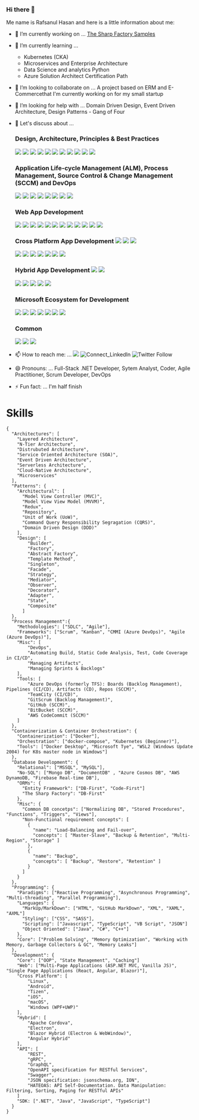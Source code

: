 ### Hi there 👋

Me name is Rafsanul Hasan and here is a little information about me:

- 🔭 I’m currently working on ... [The Sharp Factory Samples](https://www.github.com/thesharpfactory/samples)
- 🌱 I’m currently learning ... 
    - Kubernetes (CKA) 
    - Microservices and Enterprise Architecture
    - Data Science and analytics Python 
    - Azure Solution Architect Certification Path
- 👯 I’m looking to collaborate on ... A project based on ERM and E-Commercethat I'm currently working on for my small startup
- 🤔 I’m looking for help with ... Domain Driven Design, Event Driven Architecture, Design Patterns - Gang of Four
- 💬 Let's discuss about ... 
  ### Design, Architecture, Principles & Best Practices 
    ![](https://img.shields.io/badge/Architectures-Cloud_Native,_Mobile--First-blue?style=flat-square) ![](https://img.shields.io/badge/Containerization_and_Orchetration-Docker,_Kubernetes,docker--compose,_swarm,_ACS,_AKS,_ACR,_ECS,_EKS-blue?style=flat-square) ![](https://img.shields.io/badge/Patterns_and_Practices-Design_and_Architectural_Patterns_and_Practices-blue?style=flat-square) ![](https://img.shields.io/badge/Coding_Conventions-C%23,_JavaScript,_TypeScript-blue?style=flat-square) ![](https://img.shields.io/badge/Coupling_and_Cohesion-Loosely_vs_Tightly_Coupling_vs_Decoupling_and_High_Cohesion-blue?style=flat-square) ![](https://img.shields.io/badge/Redunduncy-Load_Balancing,_FailOver,_Resiliency_and_Health_Checks-blue?style=flat-square) ![](https://img.shields.io/badge/Observability-Monitoring,_Logging,_and_Tracing-blue?style=flat-square) ![](https://img.shields.io/badge/Handling_Failures-Exception_Handling_and_Graceful_Failures-blue?style=flat-square) ![](https://img.shields.io/badge/Testing-Unit,_Integration,_UI,_Proformance_or_Load_Test-blue?style=flat-square) ![](https://img.shields.io/badge/Static_Code_Analysis--blue?style=flat-square&color=white) ![](https://img.shields.io/badge/OOP--blue?style=flat-square&color=white)
  ### Application Life-cycle Management (ALM), Process Management, Source Control & Change Management (SCCM) and DevOps
    ![](https://img.shields.io/badge/Git-SCCM-blue?style=flat-square&logo=git&logoColor=white) ![](https://img.shields.io/badge/GitHub-SCCM-blue?style=flat-square&logo=github) ![](https://img.shields.io/badge/Bit_Bucket-SCCM-blue?style=flat-square&logo=bitbucket) ![](https://img.shields.io/badge/GitHub-SCCM-blue?style=flat-square&logo=github) ![](https://img.shields.io/badge/Azure_DevOps-DevOps-blue?style=flat-square&logo=azure-devops) ![](https://img.shields.io/badge/Azure_Pipelines-CI%2FCD-blue?style=flat-square&logo=azure-pipelines) ![](https://img.shields.io/badge/GitHub_Actions-CI%2FCD-blue?style=flat-square&logo=github-actions&logoColor=white) ![](https://img.shields.io/badge/AppVeyor-CI%2FCD-blue?style=flat-square&logo=appveyor&logoColor=white)   
  ### Web App Development
    ![](https://img.shields.io/badge/HTML5-Markup_Language-blue?style=flat-square&logo=html5&logoColor=white) ![](https://img.shields.io/badge/CSS-StyleSheets-blue?style=flat-square&logo=css3) ![](https://img.shields.io/badge/SASS-StyleSheets-blue?style=flat-square&logo=sass&logoColor=white) ![](https://img.shields.io/badge/JavaScript-Client_Side_Scripting_Language-blue?style=flat-square&logo=javascript) ![](https://img.shields.io/badge/NodeJS-Server_Side_Scripting_Language-blue?style=flat-square&logo=node.js&logoColor=white) ![](https://img.shields.io/badge/TypeScript-Scripting_Language-blue?style=flat-square&logo=typescript) ![](https://img.shields.io/badge/Angular-JS_SPA_Framework-blue?style=flat-square&logo=angular) ![](https://img.shields.io/badge/React-JS_SPA_Library-blue?style=flat-square&logo=react&logoColor=white) ![](https://img.shields.io/badge/Gulp-Task_Runner-blue?style=flat-square&logo=gulp&logoColor=white) ![](https://img.shields.io/badge/Grunt-Task_Runner-blue?style=flat-square&logo=grunt&logoColor=white) ![](https://img.shields.io/badge/Webpack-Module_Bundler-blue?style=flat-square&logo=webpack&logoColor=white) ![](https://img.shields.io/badge/Blazor-Server,_WASM,_and_PWA-blue?style=flat-square&logo=.net) 
  ### Cross Platform App Development ![](https://img.shields.io/badge/-Xamarin-blue?style=flat&logo=xamarin&logoColor=white) ![](https://img.shields.io/badge/-React_Native-blue?style=flat&logo=react&logoColor=white) ![](https://img.shields.io/badge/Blazor_(Native)-blue?style=flate&logo=.net)
    ![](https://img.shields.io/badge/Linux-Xamarin_and_GTK%23-blue?style=flat-square&logo=linux&logoColor=white) ![](https://img.shields.io/badge/Android-Xamarin_and_React_Native-blue?style=flat-square&logo=android&logoColor=white) ![](https://img.shields.io/badge/iOS-Xamarin_and_React_Native-blue?style=flat-square&logo=ios) ![](https://img.shields.io/badge/macOS-Xamarin-blue?style=flat-square&logo=apple&logoColor=white) ![](https://img.shields.io/badge/Tizen-Xamarin_and_GTK%23-blue?style=flat-square&logo=samsung) ![](https://img.shields.io/badge/Windows-UWP_(Xamarin)-blue?style=flat-square&logo=windows) ![](https://img.shields.io/badge/Windows-WPF_(Xamarin)-blue?style=flat-square&logo=windows)
  ### Hybrid App Development ![](https://img.shields.io/badge/Blazor-Web_and_Native-blue?style=flat&logo=.net) ![](https://img.shields.io/badge/Apache_Cordova-Web_and_Native-blue?style=flat&logo=apache%20cordova)
    ![](https://img.shields.io/badge/Linux-Blazor_and_Apache_Cordova-blue?style=flat-square&logo=linux&logoColor=white) ![](https://img.shields.io/badge/Android-Blazor_and_Apache_Cordova-blue?style=flat-square&logo=android&logoColor=white) ![](https://img.shields.io/badge/iOS-Blazor_and_Apache_Cordova-blue?style=flat-square&logo=ios) ![](https://img.shields.io/badge/macOS-Blazor_and_Apache_Cordova-blue?style=flat-square&logo=apple&logoColor=white) ![](https://img.shields.io/badge/Windows-Blazor_and_Apache_Cordova-blue?style=flat-square&logo=windows)
  ### Microsoft Ecosystem for Development
    ![](https://img.shields.io/badge/C%23-Programming_Language-blue?style=flat-square&logo=c-sharp) ![](https://img.shields.io/badge/Net_Core-Framework-blue?style=flat-square&logo=.net) ![](https://img.shields.io/badge/Blazor_(All_Flavors)-Programming_Model-blue?style=flat-square&logo=.net) ![](https://img.shields.io/badge/Xamarin-Cross_Platform_App_Development-blue?style=flat-square&logo=Xamarin&logoColor=white) ![](https://img.shields.io/badge/Visual_Studio-IDE-blue?style=flat-square&logo=visual-studio) ![](https://img.shields.io/badge/Visual_Studio_Code-Code_Editor-blue?style=flat-square&logo=visual-studio-code) ![](https://img.shields.io/badge/TypeScript-JS_Transpiler-blue?style=flat-square&logo=typescript)
  ### Common 
    ![](https://img.shields.io/badge/Package_Managers-Nuget-blue?style=dlat-square&logo=nuget) ![](https://img.shields.io/badge/Package_Managers-Packet-blue?style=packet) ![](https://img.shields.io/badge/Package_Managers-Node_Package_Manager_(npm)-blue?style=flat-square&logo=npm&logoColor=white)
     
- 📫 How to reach me: ... ![](https://img.shields.io/badge/Email-rafsanulhasan%40outlook.com-blue?style=social&logo=microsoft-outlook) ![Connect_LinkedIn](https://img.shields.io/badge/Connect-rafsanulhasan-blue?style=social&logo=LinkedIn) ![Twitter Follow](https://img.shields.io/twitter/follow/rafsanulhasan?style=social)
- 😄 Pronouns: ... Full-Stack .NET Developer, Sytem Analyst, Coder, Agile Practitioner, Scrum Developer, DevOps 
- ⚡ Fun fact: ... I'm half finish

# Skills
```
{
  "Architectures": [
    "Layered Architecture",
    "N-Tier Architecture",
    "Distrubuted Architecture",
    "Service Oriented Architecture (SOA)", 
    "Event Driven Architecture", 
    "Serverless Architecture",
    "Cloud-Native Architecture",
    "Microservices"
  ],  
  "Patterns": {
    "Architectural": [
      "Model View Controller (MVC)", 
      "Model View View Model (MVVM)", 
      "Redux", 
      "Repository", 
      "Unit of Work (UoW)", 
      "Command Query Responsibility Segragation (CQRS)", 
      "Domain Driven Design (DDD)"
    ],      
    "Design": [
        "Builder", 
        "Factory", 
        "Abstract Factory",         
        "Template Method", 
        "Singleton", 
        "Facade", 
        "Strategy", 
        "Mediator", 
        "Observer", 
        "Decorator", 
        "Adapter", 
        "State", 
        "Composite"
      ]
  },
  "Process Management":{
    "Methodologies": ["SDLC", "Agile"],
    "Frameworks": ["Scrum", "Kanban", "CMMI (Azure DevOps)", "Agile (Azure DevOps)"],
    "Misc": [
        "DevOps", 
        "Automating Build, Static Code Analysis, Test, Code Coverage in CI/CD", 
        "Managing Artifacts", 
        "Managing Sprints & Backlogs"
    ],
    "Tools: [
        "Azure DevOps (formerly TFS): Boards (Backlog Management), Pipelines (CI/CD), Artifacts (CD), Repos (SCCM)",
        "TeamCity (CI/CD)",
        "GitScrum (Backlog Management)",
        "GitHub (SCCM)",
        "BitBucket (SCCM)",
        "AWS CodeCommit (SCCM)"
    ]
  },
  "Containerization & Container Orchestration": {
    "Containerization": ["Docker"],
    "Orchestration": ["docker-compose", "Kubernetes (Beginner)"],
    "Tools": ["Docker Desktop", "Microsoft Tye", "WSL2 (Windows Update 2004) for K8s master node in Wimdows"]
  },
  "Database Development": {
    "Relational": ["MSSQL", "MySQL"],
    "No-SQL": ["Mongo DB", "DocumentDB" , "Azure Cosmos DB", "AWS DynamoDB, "Firebase Real-time DB"],    
    "ORMs": {
      "Entity Framework": ["DB-First", "Code-First"]
      "The Sharp Factory": "DB-First"
    },
    "Misc": {
      "Common DB concetps": ["Normalizing DB", "Stored Procedures", "Functions", "Triggers", "Views"],
      "Non-Functional requirement concepts": [
        {
          "name": "Load-Balancing and Fail-over",
          "concepts": [ "Master-Slave", "Backup & Retention", "Multi-Region", "Storage" ]
        },
        {
          "name": "Backup",
          "concepts": [ "Backup", "Restore", "Retention" ]
        }
      ]
    }
  },
  "Programming": {
    "Paradigms": ["Reactive Programming", "Asynchronous Programming", "Multi-threading", "Parallel Programming"],
    "Languages": {
      "MarkUp/MarkDown": ["HTML", "GitHub MarkDown", "XML", "XAML", "AXML"]
      "Styling": ["CSS", "SASS"],
      "Scripting": ["Javascript", "TypeScript", "VB Script", "JSON"]
      "Object Oriented": ["Java", "C#", "C++"]
    },
    "Core": ["Problem Solving", "Memory Optimization", "Working with Memory, Garbage Collectors & GC", "Memory Leaks"]
  },
  "Development": {
    "Core": ["OOP", "State Management", "Caching"]
    "Web": ["Multi-Page Applications (ASP.NET MVC, Vanilla JS)", "Single Page Applications (React, Angular, Blazor)"],
    "Cross Platform": [
        "Linux", 
        "Android", 
        "Tizen", 
        "iOS", 
        "macOS", 
        "Windows (WPF+UWP)"
    ], 
    "Hybrid": [
        "Apache Cordova", 
        "Electron", 
        "Blazor Hybrid (Electron & WebWindow)", 
        "Angular Hybrid"
    ],
    "API": [
        "REST", 
        "gRPC", 
        "GraphQL", 
        "OpenAPI specification for RESTful Services", 
        "Swagger", 
        "JSON specification: jsonschema.org, ION", 
        "HATEOAS: API Self-Documentation. Data Manipulation: Filtering, Sorting, Paging for RESTful APIs"
    ]
    "SDK: [".NET", "Java", "JavaScript", "TypeScript"]
  }
}
```

